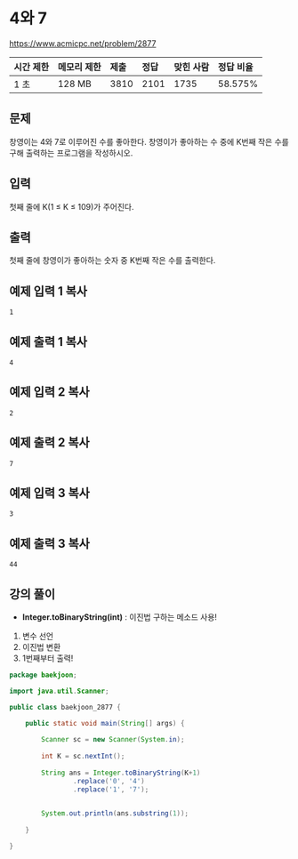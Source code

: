 # 4와 7   

 https://www.acmicpc.net/problem/2877

| 시간 제한 | 메모리 제한 | 제출 | 정답 | 맞힌 사람 | 정답 비율 |
| :-------- | :---------- | :--- | :--- | :-------- | :-------- |
| 1 초      | 128 MB      | 3810 | 2101 | 1735      | 58.575%   |

## 문제

창영이는 4와 7로 이루어진 수를 좋아한다. 창영이가 좋아하는 수 중에 K번째 작은 수를 구해 출력하는 프로그램을 작성하시오.

## 입력

첫째 줄에 K(1 ≤ K ≤ 109)가 주어진다.

## 출력

첫째 줄에 창영이가 좋아하는 숫자 중 K번째 작은 수를 출력한다.

## 예제 입력 1 복사

```
1
```

## 예제 출력 1 복사

```
4
```

## 예제 입력 2 복사

```
2
```

## 예제 출력 2 복사

```
7
```

## 예제 입력 3 복사

```
3
```

## 예제 출력 3 복사

```
44
```



## 강의 풀이

* **Integer.toBinaryString(int)** : 이진법 구하는 메소드 사용!

1. 변수 선언
2. 이진법 변환
3. 1번째부터 출력!

```java
package baekjoon;

import java.util.Scanner;

public class baekjoon_2877 {

	public static void main(String[] args) {
		
		Scanner sc = new Scanner(System.in);
		
		int K = sc.nextInt();
		
		String ans = Integer.toBinaryString(K+1)
				.replace('0', '4')
				.replace('1', '7');
		

		System.out.println(ans.substring(1));
		
	}

}

```

